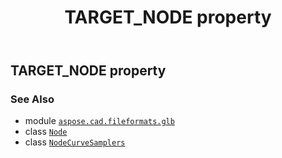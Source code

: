 ﻿---
title: TARGET_NODE property
second_title: Aspose.CAD for Python via .NET API References
description: 
type: docs
weight: 70
url: /python-net/aspose.cad.fileformats.glb/nodecurvesamplers/target_node/
is_root: false
---

## TARGET_NODE property


### See Also
* module [`aspose.cad.fileformats.glb`](../../)
* class [`Node`](/cad/python-net/aspose.cad.fileformats.glb/node)
* class [`NodeCurveSamplers`](/cad/python-net/aspose.cad.fileformats.glb/nodecurvesamplers)
